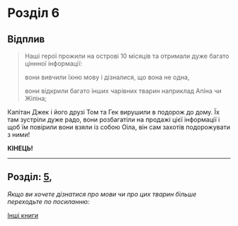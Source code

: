 # Розділ 6
## Відплив

>Наші герої прожили на острові 10 місяців та отримали дуже багато ціннної інформації:
> 
> вони вивчили їхню мову і дізналися, що вона не одна,
> 
> вони відкрили багато інших чарівних тварин наприклад Апіна чи Жіпіна;

Капітан Джек і його друзі Том та Гек вирушили в подорож до дому. Їх там зустріли дуже радо, вони розбагатіли
на продажі цієї інформації і щоб їм повірили вони взяли із собою Оіла, він сам захотів подорожувати з ними!

**КІНЕЦЬ!**

----
Розділ:
[5](Розділ05.md),
----
*Якщо ви хочете дізнатися про мови чи про цих тварин більше переходьте по посиланню:*

[Інші книги](Інші_книги.md)

